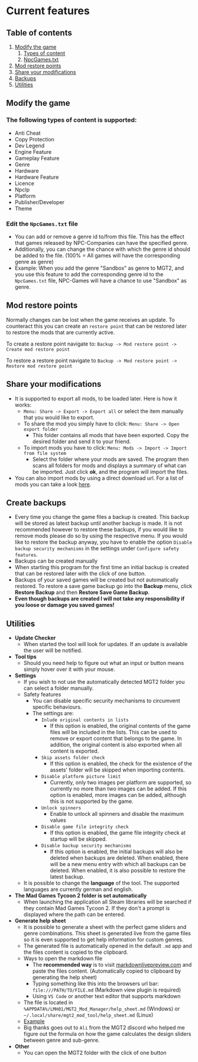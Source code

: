 # Current features

## Table of contents
1. [Modify the game](#modify-the-game)
   1. [Types of content](#the-following-types-of-content-is-supported)
   2. [NpcGames.txt](#edit-the-npcgamestxt-file)
2. [Mod restore points](#mod-restore-points)
3. [Share your modifications](#share-your-modifications)
4. [Backups](#create-backups)
5. [Utilities](#utilities)

## Modify the game
### The following types of content is supported:
- Anti Cheat
- Copy Protection
- Dev Legend
- Engine Feature
- Gameplay Feature
- Genre
- Hardware
- Hardware Feature
- Licence
- NpcIp
- Platform
- Publisher/Developer
- Theme

### Edit the `NpcGames.txt` file
- You can add or remove a genre id to/from this file. This has the effect that games released by NPC-Companies can have the specified genre.
- Additionally, you can change the chance with which the genre id should be added to the file. (100% = All games will have the corresponding genre as genre)
- Example: When you add the genre "Sandbox" as genre to MGT2, and you use this feature to add the corresponding genre id to the `NpcGames.txt` file, NPC-Games will have a chance to use "Sandbox" as genre.

## Mod restore points
Normally changes can be lost when the game receives an update. To counteract this you can create an ``restore point``
that can be restored later to restore the mods that are currently active.

To create a restore point navigate to: ``Backup -> Mod restore point -> Create mod restore point``

To restore a restore point navigate to ``Backup -> Mod restore point -> Restore mod restore point``

## Share your modifications
- It is supported to export all mods, to be loaded later. Here is how it works:
    - `Menu: Share -> Export -> Export all` or select the item manually that you would like to export.
    - To share the mod you simply have to click: `Menu: Share -> Open export folder`
        - This folder contains all mods that have been exported. Copy the desired folder and send it to your friend.
    - To import mods you have to click: `Menu: Mods -> Import -> Import from file system`
        - Select the folder where your mods are saved. The program then scans all folders for mods and displays a summary of what can be imported. Just click **ok**, and the program will import the files.
- You can also import mods by using a direct download url. For a list of mods you can take a look [here](https://github.com/LMH01/MGT2_Mod_Tool/discussions/34).
## Create backups
- Every time you change the game files a backup is created. This backup will be stored as latest backup until another backup is made. It is not recommended however to restore these backups, if you would like to remove mods please do so by using the respective menu. If you would like to restore the backup anyway, you have to enable the option ``Disable backup security mechanisms`` in the settings under ``Configure safety features``.
- Backups can be created manually
- When starting this program for the first time an initial backup is created that can be restored later with the click of one button.
- Backups of your saved games will be created but not automatically restored. To restore a save game backup go into the **Backup** menu, click **Restore Backup** and then **Restore Save Game Backup**.
- **Even though backups are created I will not take any responsibility if you loose or damage you saved games!**
## Utilities
- **Update Checker**
    - When started the tool will look for updates. If an update is available the user will be notified.
- **Tool tips**
    - Should you need help to figure out what an input or button means simply hover over it with your mouse.
- **Settings**
    - If you wish to not use the automatically detected MGT2 folder you can select a folder manually.
    - Safety features
        - You can disable specific security mechanisms to circumvent specific behaviours.
        - The settings are:
            - ``Inlude original contents in lists``
                - If this option is enabled, the original contents of the game files will be included in the lists. This can be used to remove or export content that belongs to the game. In addition, the original content is also exported when all content is exported.
            - ``Skip assets folder check``
                - If this option is enabled, the check for the existence of the assets' folder will be skipped when importing contents.
            - ``Disable platform picture limit``
                - Currently, only two images per platform are supported, so currently no more than two images can be added. If this option is enabled, more images can be added, although this is not supported by the game.
            - ``Unlock spinners``
                - Enable to unlock all spinners and disable the maximum values
            - ``Disable game file integrity check``
                - If this option is enabled, the game file integrity check at startup will be skipped.
            - ``Disable backup security mechanisms``
                - If this option is enabled, the initial backups will also be deleted when backups are deleted. When enabled, there will be a new menu entry with which all backups can be deleted. When enabled, it is also possible to restore the latest backup.
    - It is possible to change the **language** of the tool. The supported languages are currently german and english.
- **The Mad Games Tycoon 2 folder is set automatically**
    - When launching the application all Steam libraries will be searched if they contain Mad Games Tycoon 2. If they don't a prompt is displayed where the path can be entered.
- **Generate help sheet**
    - It is possible to generate a sheet with the perfect game sliders and genre combinations. This sheet is generated live from the game files so it is even supported to get help information for custom genres.
    - The generated file is automatically opened in the default `.md` app and the files content is copied to the clipboard.
    - Ways to open the markdown file 
        - The **recommended way** is to visit [markdownlivepreview.com](https://markdownlivepreview.com/) and paste the files content. (Automatically copied to clipboard by generating the help sheet)
        - Typing something like this into the browsers url bar: `file:///PATH/TO/FILE.md` (Markdown view plugin is required)
        - Using `VS Code` or another text editor that supports markdown
    - The file is located in `%APPDATA%/LMH01/MGT2_Mod_Manager/help_sheet.md` (Windows) or `~/.local/share/mgt2_mod_tool/help_sheet.md` (Linux)
    - [Example](media/help_sheet.md)
    - Big thanks goes out to ``Ali`` from the MGT2 discord who helped me figure out the formula on how the game calculates the design sliders between genre and sub-genre.
- **Other**
    - You can open the MGT2 folder with the click of one button